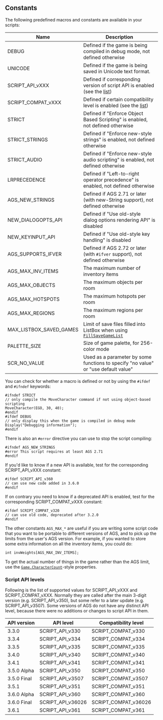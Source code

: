 ## Constants

The following predefined macros and constants are available in your scripts:

Name | Description
--- | ---
DEBUG | Defined if the game is being compiled in debug mode, not defined otherwise
UNICODE | Defined if the game is being saved in Unicode text format.
SCRIPT_API_vXXX | Defined if corresponding version of script API is enabled (see the [list](Constants#script-api-levels))
SCRIPT_COMPAT_vXXX | Defined if certain compatibility level is enabled (see the [list](Constants#script-api-levels))
STRICT | Defined if "Enforce Object Based Scripting" is enabled, not defined otherwise
STRICT_STRINGS | Defined if "Enforce new-style strings" is enabled, not defined otherwise
STRICT_AUDIO | Defined if "Enforce new-style audio scripting" is enabled, not defined otherwise
LRPRECEDENCE | Defined if "Left-to-right operator precedence" is enabled, not defined otherwise
AGS_NEW_STRINGS | Defined if AGS 2.71 or later (with new-String support), not defined otherwise
NEW_DIALOGOPTS_API | Defined if "Use old-style dialog options rendering API" is disabled
NEW_KEYINPUT_API | Defined if "Use old-style key handling" is disabled
AGS_SUPPORTS_IFVER | Defined if AGS 2.72 or later (with `#ifver` support), not defined otherwise
AGS_MAX_INV_ITEMS | The maximum number of inventory items
AGS_MAX_OBJECTS | The maximum objects per room
AGS_MAX_HOTSPOTS | The maximum hotspots per room
AGS_MAX_REGIONS | The maximum regions per room
MAX_LISTBOX_SAVED_GAMES | Limit of save files filled into ListBox when using [`FillSaveGameList`](ListBox#listboxfillsavegamelist)
PALETTE_SIZE | Size of game palette, for 256-color mode
SCR_NO_VALUE | Used as a parameter by some functions to specify "no value" or "use default value"

You can check for whether a macro is defined or not by using the
`#ifdef` and `#ifndef` keywords:

```ags
#ifndef STRICT
// only compile the MoveCharacter command if not using object-based scripting
MoveCharacter(EGO, 30, 40);
#endif
#ifdef DEBUG
// only display this when the game is compiled in debug mode
Display("Debugging information");
#endif
```

There is also an `#error` directive you can use to stop the script
compiling:

```ags
#ifndef AGS_NEW_STRINGS
#error This script requires at least AGS 2.71
#endif
```

If you'd like to know if a new API is available, test for the corresponding SCRIPT_API_vXXX constant:

```ags
#ifdef SCRIPT_API_v360
// can use new code added in 3.6.0
#endif
```

If on contrary you need to know if a deprecated API is enabled, test for the corresponding SCRIPT_COMPAT_vXXX constant:

```ags
#ifdef SCRIPT_COMPAT_v320
// can use old code, deprecated after 3.2.0
#endif
```

The other constants `AGS_MAX_*` are useful if you are writing some
script code that you want to be portable to different versions of AGS,
and to pick up the limits from the user's AGS version. For example, if
you wanted to store some extra information on all the inventory items,
you could do:

```ags
int invWeights[AGS_MAX_INV_ITEMS];
```

To get the actual number of things in the game rather than the AGS
limit, use the
[`Game.CharacterCount`](Game#gamecharactercount)-style properties.

### Script API levels

Following is the list of supported values for SCRIPT_API_vXXX and SCRIPT_COMPAT_vXXX. Normally they are called after the main 3-digit version (e.g. SCRIPT_API_v350), but some refer to a later update (e.g. SCRIPT_API_v3507). Some versions of AGS do not have any distinct API level, because there were no additions or changes to script API in them.

API version | API level | Compatibility level
--- | --- | ---
3.3.0 | SCRIPT_API_v330 | SCRIPT_COMPAT_v330
3.3.4 | SCRIPT_API_v334 | SCRIPT_COMPAT_v334
3.3.5 | SCRIPT_API_v335 | SCRIPT_COMPAT_v335
3.4.0 | SCRIPT_API_v340 | SCRIPT_COMPAT_v340
3.4.1 | SCRIPT_API_v341 | SCRIPT_COMPAT_v341
3.5.0 Alpha | SCRIPT_API_v350 | SCRIPT_COMPAT_v350
3.5.0 Final | SCRIPT_API_v3507 | SCRIPT_COMPAT_v3507
3.5.1 | SCRIPT_API_v351 | SCRIPT_COMPAT_v351
3.6.0 Alpha | SCRIPT_API_v360 | SCRIPT_COMPAT_v360
3.6.0 Final | SCRIPT_API_v36026 | SCRIPT_COMPAT_v36026
3.6.1 | SCRIPT_API_v361 | SCRIPT_COMPAT_v361
